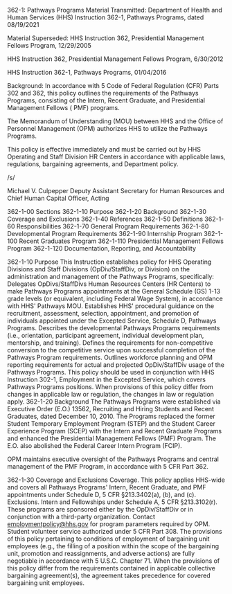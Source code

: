 362-1: Pathways Programs
Material Transmitted:
Department of Health and Human Services (HHS) Instruction 362-1, Pathways Programs, dated 08/19/2021

Material Superseded:
HHS Instruction 362, Presidential Management Fellows Program, 12/29/2005

HHS Instruction 362, Presidential Management Fellows Program, 6/30/2012

HHS Instruction 362-1, Pathways Programs, 01/04/2016

Background:
In accordance with 5 Code of Federal Regulation (CFR) Parts 302 and 362, this policy outlines the requirements of the Pathways Programs, consisting of the Intern, Recent Graduate, and Presidential Management Fellows ( PMF) programs.

The Memorandum of Understanding (MOU) between HHS and the Office of Personnel Management (OPM) authorizes HHS to utilize the Pathways Programs.

This policy is effective immediately and must be carried out by HHS Operating and Staff Division HR Centers in accordance with applicable laws, regulations, bargaining agreements, and Department policy.

/s/

Michael V. Culpepper
Deputy Assistant Secretary for Human Resources and Chief Human Capital Officer, Acting

362-1-00 Sections
362-1-10 Purpose
362-1-20 Background
362-1-30 Coverage and Exclusions
362-1-40 References
362-1-50 Definitions
362-1-60 Responsibilities
362-1-70 General Program Requirements
362-1-80 Developmental Program Requirements
362-1-90 Internship Program
362-1-100 Recent Graduates Program
362-1-110 Presidential Management Fellows Program
362-1-120 Documentation, Reporting, and Accountability

362-1-10  Purpose
This Instruction establishes policy for HHS Operating Divisions and Staff Divisions (OpDiv/StaffDiv, or Division) on the administration and management of the Pathways Programs, specifically:
Delegates OpDivs/StaffDivs Human Resources Centers (HR Centers) to make Pathways Programs appointments at the General Schedule (GS) 1-13 grade levels (or equivalent, including Federal Wage System), in accordance with HHS' Pathways MOU.
Establishes HHS' procedural guidance on the recruitment, assessment, selection, appointment, and promotion of individuals appointed under the Excepted Service, Schedule D, Pathways Programs.
Describes the developmental Pathways Programs requirements (i.e., orientation, participant agreement, individual development plan, mentorship, and training).
Defines the requirements for non-competitive conversion to the competitive service upon successful completion of the Pathways Program requirements.
Outlines workforce planning and OPM reporting requirements for actual and projected OpDiv/StaffDiv usage of the Pathways Programs.
This policy should be used in conjunction with HHS Instruction 302-1, Employment in the Excepted Service, which covers Pathways Programs positions.
When provisions of this policy differ from changes in applicable law or regulation, the changes in law or regulation apply.
362-1-20  Background
The Pathways Programs were established via Executive Order (E.O.) 13562, Recruiting and Hiring Students and Recent Graduates, dated December 10, 2010. The Programs replaced the former Student Temporary Employment Program (STEP) and the Student Career Experience Program (SCEP) with the Intern and Recent Graduate Programs and enhanced the Presidential Management Fellows (PMF) Program. The E.O. also abolished the Federal Career Intern Program (FCIP).

OPM maintains executive oversight of the Pathways Programs and central management of the PMF Program, in accordance with 5 CFR Part 362.

362-1-30  Coverage and Exclusions
Coverage. This policy applies HHS-wide and covers all Pathways Programs' Intern, Recent Graduate, and PMF appointments under Schedule D, 5 CFR §213.3402(a), (b), and (c).
Exclusions.
Intern and Fellowships under Schedule A, 5 CFR §213.3102(r). These programs are sponsored either by the OpDiv/StaffDiv or in conjunction with a third-party organization. Contact employmentpolicy@hhs.gov for program parameters required by OPM.
Student volunteer service authorized under 5 CFR Part 308.
The provisions of this policy pertaining to conditions of employment of bargaining unit employees (e.g., the filling of a position within the scope of the bargaining unit, promotion and reassignments, and adverse actions) are fully negotiable in accordance with 5 U.S.C. Chapter 71. When the provisions of this policy differ from the requirements contained in applicable collective bargaining agreement(s), the agreement takes precedence for covered bargaining unit employees.
